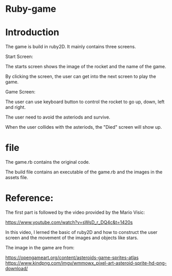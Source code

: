 # Ruby-game

# Introduction

The game is build in ruby2D. It mainly contains three screens. 

Start Screen:

The starts screen shows the image of the rocket and the name of the game.

By clicking the screen, the user can get into the next screen to play the game.

Game Screen:

The user can use keyboard button to control the rocket to go up, down, left and right.

The user need to avoid the asteriods and survive.

When the user collides with the asteriods, the "Died" screen will show up.

# file

The game.rb contains the original code.

The build file contains an executable of the game.rb and the images in the assets file.

# Reference:

The first part is followed by the video provided by the Mario Visic: 

https://www.youtube.com/watch?v=sWsD_r_DQ4c&t=1420s

In this video, I lerned the basic of ruby2D and how to construct the user screen and the movement of the images and objects like stars.

The image in the game are from: 

https://opengameart.org/content/asteroids-game-sprites-atlas
https://www.kindpng.com/imgv/wmmowx_pixel-art-asteroid-sprite-hd-png-download/

